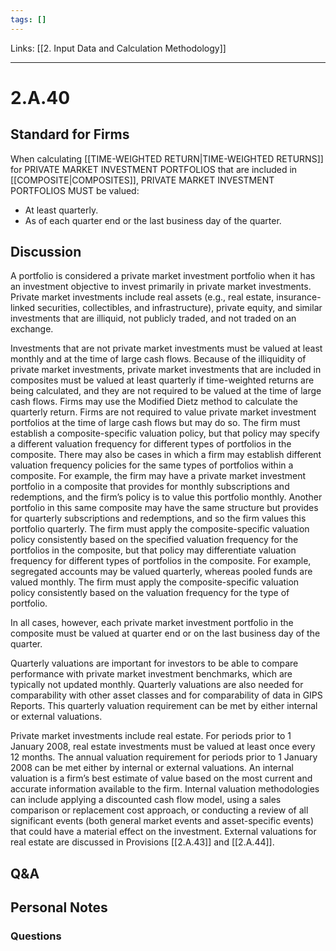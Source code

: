 ```yaml
---
tags: []
---
```

Links: [[2. Input Data and Calculation Methodology]]
___
# 2.A.40
## Standard for Firms
When calculating [[TIME-WEIGHTED RETURN|TIME-WEIGHTED RETURNS]] for PRIVATE MARKET INVESTMENT PORTFOLIOS that are included in [[COMPOSITE|COMPOSITES]], PRIVATE MARKET INVESTMENT PORTFOLIOS MUST be valued:
- At least quarterly.
- As of each quarter end or the last business day of the quarter.
## Discussion
A portfolio is considered a private market investment portfolio when it has an investment objective to invest primarily in private market investments. Private market investments include real assets (e.g., real estate, insurance-linked securities, collectibles, and infrastructure), private equity, and similar investments that are illiquid, not publicly traded, and not traded on an exchange.

Investments that are not private market investments must be valued at least monthly and at the time of large cash flows. Because of the illiquidity of private market investments, private market investments that are included in composites must be valued at least quarterly if time-weighted returns are being calculated, and they are not required to be valued at the time of large cash flows. Firms may use the Modified Dietz method to calculate the quarterly return. Firms are not required to value private market investment portfolios at the time of large cash flows but may do so. The firm must establish a composite-specific valuation policy, but that policy may specify a different valuation frequency for different types of portfolios in the composite. There may also be cases in which a firm may establish different valuation frequency policies for the same types of portfolios within a composite. For example, the firm may have a private market investment portfolio in a composite that provides for monthly subscriptions and redemptions, and the firm’s policy is to value this portfolio monthly. Another portfolio in this same composite may have the same structure but provides for quarterly subscriptions and redemptions, and so the firm values this portfolio quarterly. The firm must apply the composite-specific valuation policy consistently based on the specified valuation frequency for the portfolios in the composite, but that policy may differentiate valuation frequency for different types of portfolios in the composite. For example, segregated accounts may be valued quarterly, whereas pooled funds are valued monthly. The firm must apply the composite-specific valuation policy consistently based on the valuation frequency for the type of portfolio.

In all cases, however, each private market investment portfolio in the composite must be valued at quarter end or on the last business day of the quarter.

Quarterly valuations are important for investors to be able to compare performance with private market investment benchmarks, which are typically not updated monthly. Quarterly valuations are also needed for comparability with other asset classes and for comparability of data in GIPS Reports. This quarterly valuation requirement can be met by either internal or external valuations.

Private market investments include real estate. For periods prior to 1 January 2008, real estate investments must be valued at least once every 12 months. The annual valuation requirement for periods prior to 1 January 2008 can be met either by internal or external valuations. An internal valuation is a firm’s best estimate of value based on the most current and accurate information available to the firm. Internal valuation methodologies can include applying a discounted cash flow model, using a sales comparison or replacement cost approach, or conducting a review of all significant events (both general market events and asset-specific events) that could have a material effect on the investment. External valuations for real estate are discussed in Provisions [[2.A.43]] and [[2.A.44]].
## Q&A

## Personal Notes

### Questions